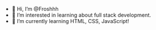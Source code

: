 - 👋 Hi, I’m @Froshhh
- 👀 I’m interested in learning about full stack development.
- 🌱 I’m currently learning HTML, CSS, JavaScript!

<!---
Froshhh/Froshhh is a ✨ special ✨ repository because its `README.md` (this file) appears on your GitHub profile.
You can click the Preview link to take a look at your changes.
--->
